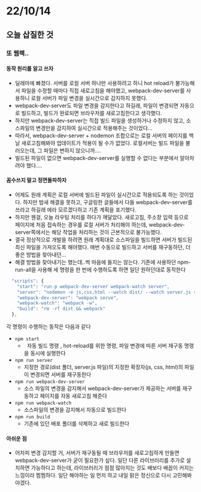 # 22/10/14

## 오늘 삽질한 것

### 또 웹팩..

#### 동작 원리를 알고 쓰자

- 딜레마에 빠졌다. 서버를 로컬 서버 하나만 사용하려고 하니 hot reload가 불가능해서 파일을 수정할 때마다 직접 새로고침을 해야했고, webpack-dev-server를 사용하니 로컬 서버가 파일 변경을 실시간으로 감지하지 못했다.
- webpack-dev-server도 파일 변경을 감지한다고 하길래, 파일이 변경되면 자동으로 빌드하고, 빌드가 완료되면 브라우저를 새로고침한다고 생각했다.
- 하지만 webpack-dev-server는 직접 빌드 파일을 생성하거나 수정하지 않고, 소스파일의 변경만을 감지하여 실시간으로 적용해주는 것이었다...
- 따라서, webpack-dev-server + nodemon 조합으로는 로컬 서버의 페이지를 백날 새로고침해봐야 업데이트가 적용이 될 수가 없었다. 로컬서버는 빌드 파일을 불러오는데, 그 파일은 변하지 않으니까....
- 빌드된 파일이 없으면 webpack-dev-server를 실행할 수 없다는 부분에서 알아차려야 했다....

#### 꼼수쓰지 말고 정면돌파하자

- 어제도 원래 계획은 로컬 서버에 빌드된 파일이 실시간으로 적용되도록 하는 것이었다. 하지만 밤새 해결을 못하고, 구글링한 글들에서 다들 webpack-dev-server를 쓰라고 하길래 에라 모르겠다하고 기존 계획을 포기했다.
- 하지만 웬걸, 오늘 라우팅 처리를 하다가 깨달았다. 새로고침, 주소창 입력 등으로 페이지에 처음 접속하는 경우를 로컬 서버가 처리해야 하는데, webpack-dev-server쪽에서는 해당 작업을 처리하는 것이 근본적으로 불가능했다.
- 결국 정상적으로 개발을 하려면 원래 계획대로 소스파일을 빌드하면 서버가 빌드된 최신 파일을 가져오도록 해야했다. 매번 수동으로 빌드하고 서버를 재구동하던, 더 좋은 방법을 찾아내던...
- 해결 방법을 찾아내기는 했는데..썩 마음에 들지는 않는다. 기존에 사용하던 npm-run-all을 사용해 세 명령을 한 번에 수행하도록 하면 일단 원하던대로 동작한다

```javascript
  "scripts": {
    "start": "run-p webpack-dev-server webpack-watch server",
    "server": "nodemon -e js,css,html --watch dist/ --watch server.js server.js",
    "webpack-dev-server": "webpack serve",
    "webpack-watch": "webpack -w",
    "build": "rm -rf dist && webpack"
  },
```

각 명령이 수행하는 동작은 다음과 같다
- `npm start`
	-   자동 빌드 명령 , hot-reload를 위한 명령, 파일 변경에 따른 서버 재구동 명령을 동시에 실행한다
- `npm run server`
	- 지정한 경로(dist 폴더, server.js 파일)의 지정한 확장자(js, css, html)의 파일이 변경되면 서버를 재구동한다
- `npm run webpack-dev-server`
	- 소스 파일의 변경을 감지해서 webpack-dev-server가 제공하는 서버를 재구동하고 페이지를 자동 새로고침 해준다
- `npm run webpack-watch`
	- 소스파일의 변경을 감지해서 자동으로 빌드한다
- `npm run build`
	- 기존에 있던 배포 폴더를 삭제하고 새로 빌드한다

#### 아쉬운 점

- 어차피 변경 감지할 거, 서버가 재구동될 때 브라우저를 새로고침하게 만들면 webpack-dev-server가 굳이 필요한가 싶다. 일단 다른 라이브러리를 추가로 설치하면 가능하다고 하는데, 라이브러리가 점점 많아지는 것도 배보다 배꼽이 커지는 느낌이라 찜찜하다. 일단 해야하는 일 먼저 하고 내일 맑은 정신으로 다시 고민해봐야겠다.

